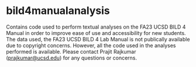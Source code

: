 # bild4manualanalysis
Contains code used to perform textual analyses on the FA23 UCSD BILD 4 Manual in order to improve ease of use and accessibility for new students.
The data used, the FA23 UCSD BILD 4 Lab Manual is not publically available due to copyright concerns. However, all the code used in the analyses performed is available.
Please contact Prajit Rajkumar (prajkumar@ucsd.edu) for any questions or concerns.
